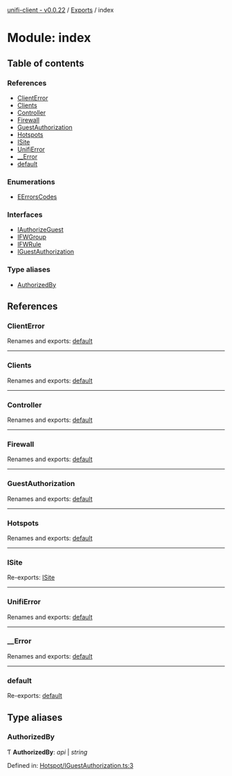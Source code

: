 [unifi-client - v0.0.22](../README.md) / [Exports](../modules.md) / index

# Module: index

## Table of contents

### References

- [ClientError](index.md#clienterror)
- [Clients](index.md#clients)
- [Controller](index.md#controller)
- [Firewall](index.md#firewall)
- [GuestAuthorization](index.md#guestauthorization)
- [Hotspots](index.md#hotspots)
- [ISite](index.md#isite)
- [UnifiError](index.md#unifierror)
- [\_\_Error](index.md#__error)
- [default](index.md#default)

### Enumerations

- [EErrorsCodes](../enums/index.eerrorscodes.md)

### Interfaces

- [IAuthorizeGuest](../interfaces/index.iauthorizeguest.md)
- [IFWGroup](../interfaces/index.ifwgroup.md)
- [IFWRule](../interfaces/index.ifwrule.md)
- [IGuestAuthorization](../interfaces/index.iguestauthorization.md)

### Type aliases

- [AuthorizedBy](index.md#authorizedby)

## References

### ClientError

Renames and exports: [default](../classes/errors_clienterror.default.md)

___

### Clients

Renames and exports: [default](../classes/clients_clients.default.md)

___

### Controller

Renames and exports: [default](../classes/controller.default.md)

___

### Firewall

Renames and exports: [default](../classes/firewall_firewall.default.md)

___

### GuestAuthorization

Renames and exports: [default](../classes/hotspot_guestauthorization.default.md)

___

### Hotspots

Renames and exports: [default](../classes/hotspot_hotspots.default.md)

___

### ISite

Re-exports: [ISite](../interfaces/sites_isite.isite.md)

___

### UnifiError

Renames and exports: [default](../classes/errors_unifierror.default.md)

___

### \_\_Error

Renames and exports: [default](../classes/errors___error.default.md)

___

### default

Re-exports: [default](../classes/controller.default.md)

## Type aliases

### AuthorizedBy

Ƭ **AuthorizedBy**: *api* \| *string*

Defined in: [Hotspot/IGuestAuthorization.ts:3](https://github.com/thib3113/unifi-client/blob/92261be/src/Hotspot/IGuestAuthorization.ts#L3)
